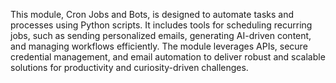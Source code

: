 This module, Cron Jobs and Bots, is designed to automate tasks and processes using Python scripts. It includes tools for scheduling recurring jobs, such as sending personalized emails, generating AI-driven content, and managing workflows efficiently. The module leverages APIs, secure credential management, and email automation to deliver robust and scalable solutions for productivity and curiosity-driven challenges.